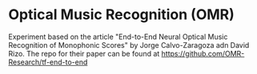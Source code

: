 # Optical Music Recognition (OMR)

Experiment based on the article "End-to-End Neural Optical Music Recognition of Monophonic Scores" by Jorge Calvo-Zaragoza adn David Rizo. The repo for their paper can be found at https://github.com/OMR-Research/tf-end-to-end
